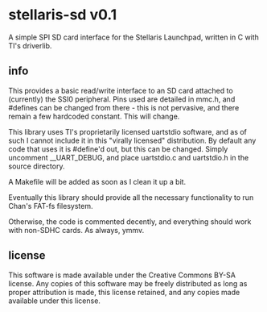 stellaris-sd v0.1
============

A simple SPI SD card interface for the Stellaris Launchpad, written in C with TI's driverlib.

info
----

This provides a basic read/write interface to an SD card attached to (currently) the SSI0 peripheral.
Pins used are detailed in mmc.h, and \#defines can be changed from there - this is not pervasive, and 
there remain a few hardcoded constant. This will change.

This library uses TI's proprietarily licensed uartstdio software, and as of such I cannot include it in this 
"virally licensed" distribution. By default any code that uses it is \#define'd out, but this can be changed.
Simply uncomment __UART_DEBUG, and place uartstdio.c and uartstdio.h in the source directory.

A Makefile will be added as soon as I clean it up a bit.

Eventually this library should provide all the necessary functionality to run Chan's FAT-fs filesystem.

Otherwise, the code is commented decently, and everything should work with non-SDHC cards.
As always, ymmv.

license
-------

This software is made available under the Creative Commons BY-SA license. Any copies of this software may be 
freely distributed as long as proper attribution is made, this license retained, and any copies made available
under this license.
